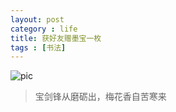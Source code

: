 ```yaml
---
layout: post
category : life
title: 获好友赠墨宝一枚
tags : [书法]
---
```


![pic](http://i.imgur.com/Ew8QS2P.jpg)

> 宝剑锋从磨砺出，梅花香自苦寒来

